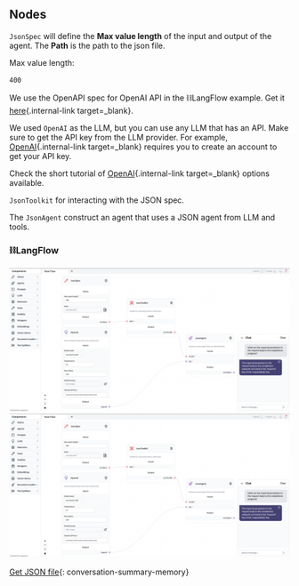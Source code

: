 ## Nodes

`JsonSpec` will define the **Max value length** of the input and output of the agent. The **Path** is the path to the json file.

Max value length:
``` txt
400
```
We use the OpenAPI spec for OpenAI API in the ⛓️LangFlow example. Get it [here](https://github.com/openai/openai-openapi/blob/master/openapi.yaml){.internal-link target=_blank}.

We used `OpenAI` as the LLM, but you can use any LLM that has an API. Make sure to get the API key from the LLM provider. For example, [OpenAI](https://platform.openai.com/account/api-keys){.internal-link target=_blank} requires you to create an account to get your API key.

Check the short tutorial of [OpenAI](llms.md){.internal-link target=_blank} options available.

`JsonToolkit` for interacting with the JSON spec.

The `JsonAgent` construct an agent that uses a JSON agent from LLM and tools.

### ⛓️LangFlow
![!Description](img/json-agent.png#only-dark)
![!Description](img/json-agent.png#only-light)

[Get JSON file](data/Json-agent.json){: conversation-summary-memory}